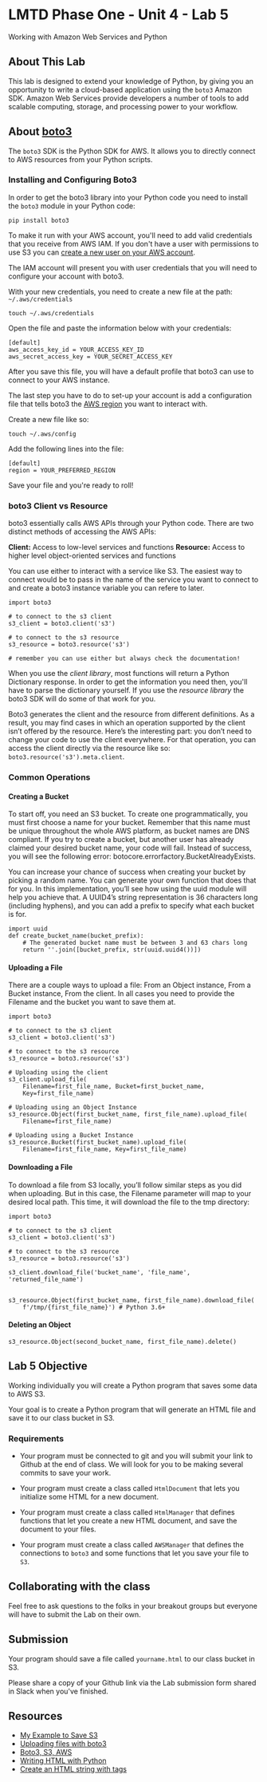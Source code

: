 # LMTD Phase One - Unit 4 - Lab 5
Working with Amazon Web Services and Python

## About This Lab
This lab is designed to extend your knowledge of Python, by giving you an opportunity to write a cloud-based application using the `boto3` Amazon SDK. Amazon Web Services provide developers a number of tools to add scalable computing, storage, and processing power to your workflow.
 
## About [boto3](https://boto3.amazonaws.com/v1/documentation/api/latest/index.html)
The `boto3` SDK is the Python SDK for AWS. It allows you to directly connect to AWS resources from your Python scripts. 

### Installing and Configuring Boto3

In order to get the boto3 library into your Python code you need to install the `boto3` module in your Python code:

```
pip install boto3
```

To make it run with your AWS account, you'll need to add valid credentials that you receive from AWS IAM. If you don't have a user with permissions to use S3 you can [create a new user on your AWS account]().

The IAM account will present you with user credentials that you will need to configure your account with boto3.

With your new credentials, you need to create a new file at the path: `~/.aws/credentials`

```
touch ~/.aws/credentials

```

Open the file and paste the information below with your credentials:

```
[default]
aws_access_key_id = YOUR_ACCESS_KEY_ID
aws_secret_access_key = YOUR_SECRET_ACCESS_KEY
```
After you save this file, you will have a default profile that boto3 can use to connect to your AWS instance.

The last step you have to do to set-up your account is add a configuration file that tells boto3 the [AWS region](https://docs.aws.amazon.com/general/latest/gr/rande.html#s3_region) you want to interact with.

Create a new file like so:
```
touch ~/.aws/config
```

Add the following lines into the file:
```
[default]
region = YOUR_PREFERRED_REGION

```

Save your file and you're ready to roll!

### boto3 Client vs Resource

boto3 essentially calls AWS APIs through your Python code. There are two distinct methods of accessing the AWS APIs:

**Client:** Access to low-level services and functions
**Resource:** Access to higher level object-oriented services and functions

You can use either to interact with a service like S3. The easiest way to connect would be to pass in the name of the service you want to connect to and create a boto3 instance variable you can refere to later. 
```
import boto3

# to connect to the s3 client 
s3_client = boto3.client('s3')

# to connect to the s3 resource
s3_resource = boto3.resource('s3')

# remember you can use either but always check the documentation!
```
When you use the *client library*, most functions will return a Python Dictionary response. In order to get the information you need then, you'll have to parse the dictionary yourself. If you use the *resource library*  the boto3 SDK will do some of that work for you.

Boto3 generates the client and the resource from different definitions. As a result, you may find cases in which an operation supported by the client isn’t offered by the resource. Here’s the interesting part: you don’t need to change your code to use the client everywhere. For that operation, you can access the client directly via the resource like so: `boto3.resource('s3').meta.client`.

### Common Operations

#### Creating a Bucket
To start off, you need an S3 bucket. To create one programmatically, you must first choose a name for your bucket. Remember that this name must be unique throughout the whole AWS platform, as bucket names are DNS compliant. If you try to create a bucket, but another user has already claimed your desired bucket name, your code will fail. Instead of success, you will see the following error: botocore.errorfactory.BucketAlreadyExists.

You can increase your chance of success when creating your bucket by picking a random name. You can generate your own function that does that for you. In this implementation, you’ll see how using the uuid module will help you achieve that. A UUID4’s string representation is 36 characters long (including hyphens), and you can add a prefix to specify what each bucket is for.

```
import uuid
def create_bucket_name(bucket_prefix):
    # The generated bucket name must be between 3 and 63 chars long
    return ''.join([bucket_prefix, str(uuid.uuid4())])

```

#### Uploading a File

There are a couple ways to upload a file: From an Object instance, From a Bucket instance, From the client. In all cases you need to provide the Filename and the bucket you want to save them at.

```
import boto3

# to connect to the s3 client 
s3_client = boto3.client('s3')

# to connect to the s3 resource
s3_resource = boto3.resource('s3')

# Uploading using the client
s3_client.upload_file(
    Filename=first_file_name, Bucket=first_bucket_name,
    Key=first_file_name)

# Uploading using an Object Instance
s3_resource.Object(first_bucket_name, first_file_name).upload_file(
    Filename=first_file_name)

# Uploading using a Bucket Instance
s3_resource.Bucket(first_bucket_name).upload_file(
    Filename=first_file_name, Key=first_file_name)

```

#### Downloading a File
To download a file from S3 locally, you’ll follow similar steps as you did when uploading. But in this case, the Filename parameter will map to your desired local path. This time, it will download the file to the tmp directory:

```
import boto3

# to connect to the s3 client 
s3_client = boto3.client('s3')

# to connect to the s3 resource
s3_resource = boto3.resource('s3')

s3_client.download_file('bucket_name', 'file_name', 'returned_file_name')


s3_resource.Object(first_bucket_name, first_file_name).download_file(
    f'/tmp/{first_file_name}') # Python 3.6+
```

#### Deleting an Object
```
s3_resource.Object(second_bucket_name, first_file_name).delete()
```

## Lab 5 Objective
Working individually you will create a Python program that saves some data to AWS S3.

Your goal is to create a Python program that will generate an HTML file and save it to our class bucket in S3.

### Requirements

* Your program must be connected to git and you will submit your link to Github at the end of class. We will look for you to be making several commits to save your work.

* Your program must create a class called `HtmlDocument` that lets you initialize some HTML for a new document.

* Your program must create a class called `HtmlManager` that defines functions that let you create a new HTML document, and save the document to your files. 

* Your program must create a class called `AWSManager` that defines the connections to `boto3` and some functions that let you save your file to `S3`.

## Collaborating with the class
Feel free to ask questions to the folks in your breakout groups but everyone will have to submit the Lab on their own.

## Submission
Your program should save a file called `yourname.html` to our class bucket in S3. 

Please share a copy of your Github link via the Lab submission form shared in Slack when you've finished. 

## Resources
* [My Example to Save S3](./example.py)
* [Uploading files with boto3](https://boto3.amazonaws.com/v1/documentation/api/latest/guide/s3-uploading-files.html)
* [Boto3, S3, AWS](https://realpython.com/python-boto3-aws-s3/)
* [Writing HTML with Python](https://programminghistorian.org/en/lessons/creating-and-viewing-html-files-with-python)
* [Create an HTML string with tags](https://www.w3resource.com/python-exercises/string/python-data-type-string-exercise-15.php)